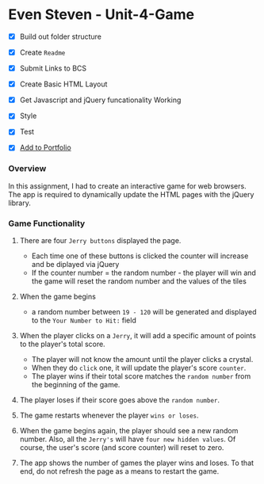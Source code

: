 # Even Steven - Unit-4-Game
- [x] Build out folder structure
- [x] Create `Readme`
- [x] Submit Links to BCS
- [x] Create Basic HTML Layout
- [x] Get Javascript and jQuery funcationality Working
- [x] Style
- [x] Test
- [x] [Add to Portfolio](https://somemothersson.github.io/HW1-Portfolio/Basic-Portfolio/index.html)


### Overview

In this assignment, I had to create an interactive game for web browsers. The app is required to  dynamically update the HTML pages with the jQuery library.


### Game Functionality


1. There are four `Jerry buttons` displayed the page.
    * Each time one of these buttons is clicked the counter will increase and be diplayed via jQuery
    * If the counter number = the random number - the player will win and the game will reset the random number   and the values of the tiles

2. When the game begins
    * a random number between `19 - 120` will be generated and displayed to the `Your Number to Hit:` field


3. When the player clicks on a `Jerry`, it will add a specific amount of points to the player's total score. 
    * The player will not know the amount until the player clicks a crystal.
    * When they do `click` one, it will update the player's score `counter`.
    * The player wins if their total score matches the `random number` from the beginning of the game.

4. The player loses if their score goes above the `random number`.

5. The game restarts whenever the player `wins or loses`.

6. When the game begins again, the player should see a new random number. Also, all the `Jerry's` will have `four new hidden values`. Of         course, the user's score (and score counter) will reset to zero. 

7. The app shows the number of games the player wins and loses. To that end, do not refresh the page as a means to restart the game.

